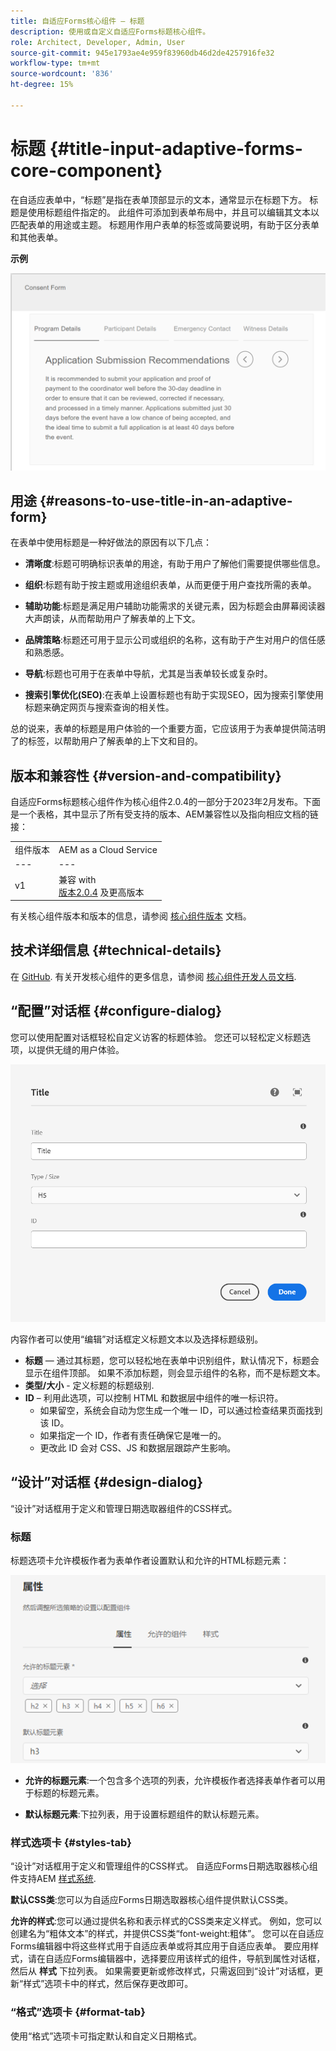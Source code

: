 ```yaml
---
title: 自适应Forms核心组件 — 标题
description: 使用或自定义自适应Forms标题核心组件。
role: Architect, Developer, Admin, User
source-git-commit: 945e1793ae4e959f83960db46d2de4257916fe32
workflow-type: tm+mt
source-wordcount: '836'
ht-degree: 15%

---
```



# 标题 {#title-input-adaptive-forms-core-component}

在自适应表单中，“标题”是指在表单顶部显示的文本，通常显示在标题下方。 标题是使用标题组件指定的。 此组件可添加到表单布局中，并且可以编辑其文本以匹配表单的用途或主题。 标题用作用户表单的标签或简要说明，有助于区分表单和其他表单。

**示例**

![](/help/adaptive-forms/assets/title.png)

## 用途 {#reasons-to-use-title-in-an-adaptive-form}

在表单中使用标题是一种好做法的原因有以下几点：

* **清晰度**:标题可明确标识表单的用途，有助于用户了解他们需要提供哪些信息。

* **组织**:标题有助于按主题或用途组织表单，从而更便于用户查找所需的表单。

* **辅助功能**:标题是满足用户辅助功能需求的关键元素，因为标题会由屏幕阅读器大声朗读，从而帮助用户了解表单的上下文。

* **品牌策略**:标题还可用于显示公司或组织的名称，这有助于产生对用户的信任感和熟悉感。

* **导航**:标题也可用于在表单中导航，尤其是当表单较长或复杂时。

* **搜索引擎优化(SEO)**:在表单上设置标题也有助于实现SEO，因为搜索引擎使用标题来确定网页与搜索查询的相关性。

总的说来，表单的标题是用户体验的一个重要方面，它应该用于为表单提供简洁明了的标签，以帮助用户了解表单的上下文和目的。

## 版本和兼容性 {#version-and-compatibility}

自适应Forms标题核心组件作为核心组件2.0.4的一部分于2023年2月发布。下面是一个表格，其中显示了所有受支持的版本、AEM兼容性以及指向相应文档的链接：

|  |  |
|---|---|
| 组件版本 | AEM as a Cloud Service |
| --- | --- |
| v1 | 兼容 with<br>[版本2.0.4](/help/versions.md) 及更高版本 | 兼容 | 兼容 |

有关核心组件版本和版本的信息，请参阅 [核心组件版本](/help/versions.md) 文档。

<!-- ## Sample Component Output {#sample-component-output}

To experience the Accordion Component as well as see examples of its configuration options as well as HTML and JSON output, visit the [Component Library](https://adobe.com/go/aem_cmp_library_accordion). -->


## 技术详细信息 {#technical-details}

在 [GitHub](https://github.com/adobe/aem-core-forms-components/tree/master/ui.af.apps/src/main/content/jcr_root/apps/core/fd/components/form/title/v1/title). 有关开发核心组件的更多信息，请参阅 [核心组件开发人员文档](/help/developing/overview.md).

## “配置”对话框 {#configure-dialog}

您可以使用配置对话框轻松自定义访客的标题体验。 您还可以轻松定义标题选项，以提供无缝的用户体验。

![“基本”选项卡](/help/adaptive-forms/assets/title_properties.png)

内容作者可以使用“编辑”对话框定义标题文本以及选择标题级别。

* **标题**  — 通过其标题，您可以轻松地在表单中识别组件，默认情况下，标题会显示在组件顶部。 如果不添加标题，则会显示组件的名称，而不是标题文本。
* **类型/大小** - 定义标题的标题级别.
* **ID** – 利用此选项，可以控制 HTML 和数据层中组件的唯一标识符。
   * 如果留空，系统会自动为您生成一个唯一 ID，可以通过检查结果页面找到该 ID。
   * 如果指定一个 ID，作者有责任确保它是唯一的。
   * 更改此 ID 会对 CSS、JS 和数据层跟踪产生影响。

## “设计”对话框 {#design-dialog}

“设计”对话框用于定义和管理日期选取器组件的CSS样式。

### 标题

标题选项卡允许模板作者为表单作者设置默认和允许的HTML标题元素：

![“设计”对话框标题选项卡](/help/assets/accordion-design-properties.png)

* **允许的标题元素**:一个包含多个选项的列表，允许模板作者选择表单作者可以用于标题的标题元素。

* **默认标题元素**:下拉列表，用于设置标题组件的默认标题元素。


### 样式选项卡 {#styles-tab}

“设计”对话框用于定义和管理组件的CSS样式。 自适应Forms日期选取器核心组件支持AEM [样式系统](/help/get-started/authoring.md#component-styling).

**默认CSS类**:您可以为自适应Forms日期选取器核心组件提供默认CSS类。

**允许的样式**:您可以通过提供名称和表示样式的CSS类来定义样式。 例如，您可以创建名为“粗体文本”的样式，并提供CSS类“font-weight:粗体”。 您可以在自适应Forms编辑器中将这些样式用于自适应表单或将其应用于自适应表单。 要应用样式，请在自适应Forms编辑器中，选择要应用该样式的组件，导航到属性对话框，然后从 **样式** 下拉列表。 如果需要更新或修改样式，只需返回到“设计”对话框，更新“样式”选项卡中的样式，然后保存更改即可。

### “格式”选项卡 {#format-tab}

使用“格式”选项卡可指定默认和自定义日期格式。

